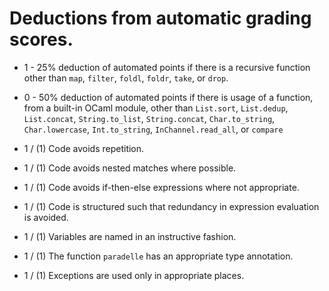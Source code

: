 
# Deductions from automatic grading scores.

+ 1 - 25% deduction of automated points if there is a recursive function other than ``map``, ``filter``, ``foldl``, ``foldr``, ``take``, or ``drop``.

+ 0 - 50% deduction of automated points if there is usage of a function, from a built-in OCaml module, other than ``List.sort``, ``List.dedup``, ``List.concat``, ``String.to_list``, ``String.concat``, ``Char.to_string``, ``Char.lowercase``, ``Int.to_string``, ``InChannel.read_all``, or ``compare``

+ 1 / (1) Code avoids repetition.

+ 1 / (1) Code avoids nested matches where possible.

+ 1 / (1) Code avoids if-then-else expressions where not appropriate.

+ 1 / (1) Code is structured such that redundancy in expression evaluation is avoided.

+ 1 / (1) Variables are named in an instructive fashion.

+ 1 / (1) The function ``paradelle`` has an appropriate type annotation.

+ 1 / (1) Exceptions are used only in appropriate places.
